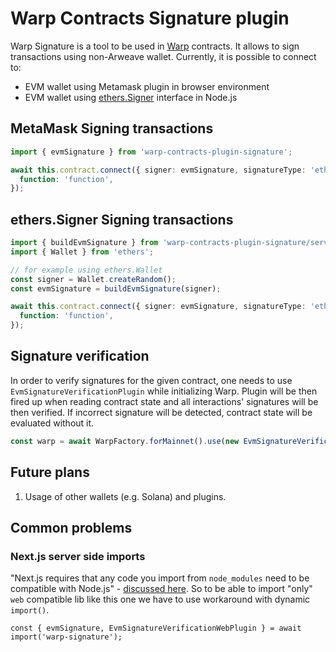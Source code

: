 # Warp Contracts Signature plugin

Warp Signature is a tool to be used in [Warp](https://github.com/warp-contracts/warp) contracts. It allows to sign transactions using non-Arweave wallet. Currently, it is possible to connect to:

- EVM wallet using Metamask plugin in browser environment
- EVM wallet using [ethers.Signer](https://docs.ethers.org/v5/api/signer/) interface in Node.js

## MetaMask Signing transactions

```ts
import { evmSignature } from 'warp-contracts-plugin-signature';

await this.contract.connect({ signer: evmSignature, signatureType: 'ethereum' }).writeInteraction({
  function: 'function',
});
```

## ethers.Signer Signing transactions

```ts
import { buildEvmSignature } from 'warp-contracts-plugin-signature/server';
import { Wallet } from 'ethers';

// for example using ethers.Wallet
const signer = Wallet.createRandom();
const evmSignature = buildEvmSignature(signer);

await this.contract.connect({ signer: evmSignature, signatureType: 'ethereum' }).writeInteraction({
  function: 'function',
});
```

## Signature verification

In order to verify signatures for the given contract, one needs to use `EvmSignatureVerificationPlugin` while initializing Warp. Plugin will be then fired up when reading contract state and all interactions' signatures will be then verified. If incorrect signature will be detected, contract state will be evaluated without it.

```ts
const warp = await WarpFactory.forMainnet().use(new EvmSignatureVerificationPlugin());
```

## Future plans

1. Usage of other wallets (e.g. Solana) and plugins.

## Common problems

### Next.js server side imports

"Next.js requires that any code you import from `node_modules` need to be compatible with Node.js" - [discussed here](https://github.com/vercel/next.js/issues/31518). So to be able to import "only" `web` compatible lib like this one we have to use workaround with dynamic `import()`.

`const { evmSignature, EvmSignatureVerificationWebPlugin } = await import('warp-signature');`
